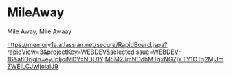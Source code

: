# MileAway
Mile Away, Mile Awaay


https://memory1a.atlassian.net/secure/RapidBoard.jspa?rapidView=3&projectKey=WEBDEV&selectedIssue=WEBDEV-16&atlOrigin=eyJpIjoiMDYxNDU1YjM5M2JmNDdhMTgxNGZjYTY1OTg2MjJmZWEiLCJwIjoiaiJ9
